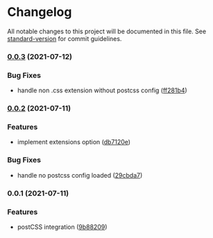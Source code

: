 # Changelog

All notable changes to this project will be documented in this file. See [standard-version](https://github.com/conventional-changelog/standard-version) for commit guidelines.

### [0.0.3](https://github.com/karolis-sh/esbuild-postcss/compare/v0.0.2...v0.0.3) (2021-07-12)


### Bug Fixes

* handle non .css extension without postcss config ([ff281b4](https://github.com/karolis-sh/esbuild-postcss/commit/ff281b4a6de99776aa69664fc1dd8555a77b6a87))

### [0.0.2](https://github.com/karolis-sh/esbuild-postcss/compare/v0.0.1...v0.0.2) (2021-07-11)


### Features

* implement extensions option ([db7120e](https://github.com/karolis-sh/esbuild-postcss/commit/db7120e525a0f8ccff7ff1fec25086eb763a7d1c))


### Bug Fixes

* handle no postcss config loaded ([29cbda7](https://github.com/karolis-sh/esbuild-postcss/commit/29cbda7acbb778f2e98df7fdb40634861c7021dc))

### 0.0.1 (2021-07-11)


### Features

* postCSS integration ([9b88209](https://github.com/karolis-sh/esbuild-postcss/commit/9b8820909ad6d3b597bfb2ef346b2ae2da2bf7bf))
